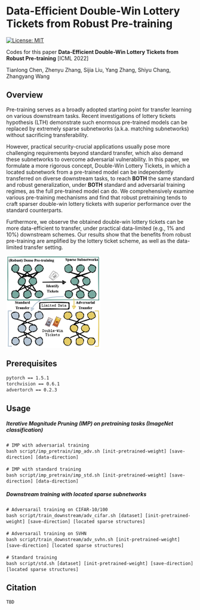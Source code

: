 # Data-Efficient Double-Win Lottery Tickets from Robust Pre-training

[![License: MIT](https://img.shields.io/badge/License-MIT-green.svg)](https://opensource.org/licenses/MIT)

Codes for this paper **Data-Efficient Double-Win Lottery Tickets from Robust Pre-training** [ICML 2022]

Tianlong Chen, Zhenyu Zhang, Sijia Liu, Yang Zhang, Shiyu Chang, Zhangyang Wang



## Overview

Pre-training serves as a broadly adopted starting point for transfer learning on various downstream tasks. Recent investigations of lottery tickets hypothesis (LTH) demonstrate such enormous pre-trained models can be replaced by extremely sparse subnetworks (a.k.a. matching subnetworks) without sacrificing transferability. 

However, practical security-crucial applications usually pose more challenging requirements beyond standard transfer, which also demand these subnetworks to overcome adversarial vulnerability. In this paper, we formulate a more rigorous concept, Double-Win Lottery Tickets, in which a located subnetwork from a pre-trained model can be independently transferred on diverse downstream tasks, to reach **BOTH** the same standard and robust generalization, under **BOTH** standard and adversarial training regimes, as the full pre-trained model can do. We comprehensively examine various pre-training mechanisms and find that robust pretraining tends to craft sparser double-win lottery tickets with superior performance over the standard counterparts. 

Furthermore, we observe the obtained double-win lottery tickets can be more data-efficient to transfer, under practical data-limited (e.g., 1% and 10%) downstream schemes. Our results show that the benefits from robust pre-training are amplified by the lottery ticket scheme, as well as the data-limited transfer setting.

<img src = "figs/Teaser.png" align = "center" width="50%" hight="60%">



## Prerequisites

```
pytorch == 1.5.1
torchvision == 0.6.1
advertorch == 0.2.3
```

## Usage

##### Iterative Magnitude Pruning (IMP) on pretraining tasks (ImageNet classification)

```
# IMP with adversarial training
bash script/imp_pretrain/imp_adv.sh [init-pretrained-weight] [save-direction] [data-direction]

# IMP with standard training
bash script/imp_pretrain/imp_std.sh [init-pretrained-weight] [save-direction] [data-direction]
```

##### Downstream training with located sparse subnetworks

```
# Adversarail training on CIFAR-10/100
bash script/train_downstream/adv_cifar.sh [dataset] [init-pretrained-weight] [save-direction] [located sparse structures]

# Adversarail training on SVHN
bash script/train_downstream/adv_svhn.sh [init-pretrained-weight] [save-direction] [located sparse structures]

# Standard training
bash script/std.sh [dataset] [init-pretrained-weight] [save-direction] [located sparse structures]
```

## Citation

```
TBD
```

